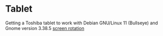 # Tablet
Getting a Toshiba tablet to work with Debian GNU/Linux 11 (Bullseye) and Gnome version 3.38.5
[screen rotation](/gnome_screen_rotation/READ.ME)
